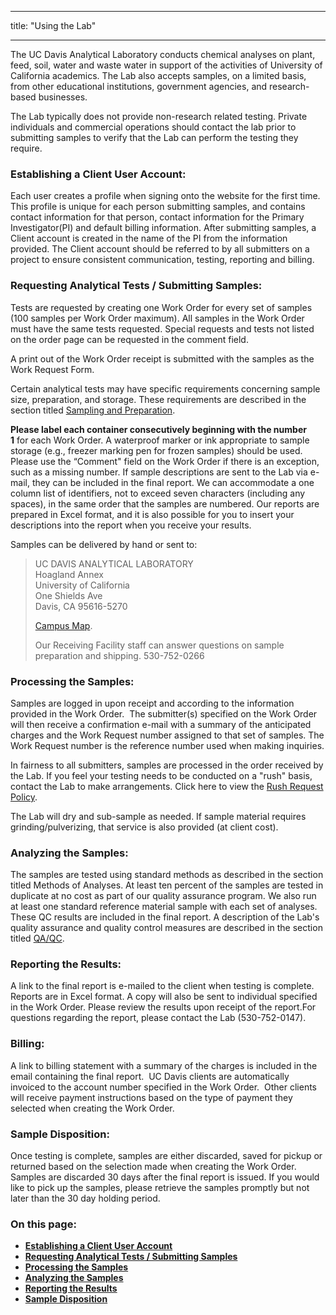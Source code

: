 ﻿---

title: "Using the Lab"

---
<div class="col-8">
  <p class="lead">The UC Davis Analytical Laboratory conducts chemical analyses on plant, feed, soil, water and waste water in support of the activities of University of California academics. The Lab also accepts samples, on a limited basis, from other educational
      institutions, government agencies, and research-based businesses. </p>
      <p>The Lab typically does not provide non-research related testing. Private individuals and commercial operations should contact the lab prior to submitting samples to verify that the Lab can perform the testing  they require.
</p>
  <h3><a name="one"></a>Establishing a Client User Account:</h3>
  <p>Each user creates a profile when signing onto the website for the first time.  This profile is unique for each person submitting samples, and contains contact information for that person, contact information for the Primary Investigator(PI) and default billing information. After submitting samples, a Client account is created in the name of the PI from the information provided. The Client account should be referred to by all submitters on a project to ensure consistent communication, testing, reporting and billing.
</p>
  <!-- <p>Contact the Lab Office to initiate the process of becoming a client: 530-752-0147.</p>
  <p>Each client is assigned an unique user account called a Client ID. (A client can have more than one Client ID should circumstances warrant.) This Client ID is created from information provided by the client on the Lab's Application Form. After the client user account is established, you will receive a Work Request Form pre-printed with your specific information. (Please advise our office when changes to the pre-printed information need to be made; we will provide an updated template prior to sample submission.) This form can be copied and completed to identify requested analyses each time samples are submitted.</p>
  <p>Clients have the option of assigning a "copy to" person on the Client ID. This individual will then also receive the analytical results. If changes to the pre-printed billing account and/or "copy to" person information are needed, they can be made on a permanent basis or on a submission-by-submission basis by writing the changes on the work request form and selecting the appropriate check-box ("permanent" or "one-time only").</p> -->
  <!-- <ul>
      <li><a href="resolveuid/c375462e679443269dbc75fa072aeb48">UC client form</a></li>
      <li><a href="resolveuid/c494e02842d246d5a930014a5b0974b9">Non-UC client form</a><br /> —   Non-UC Clients must also fill out an IRS W-9
          <a href="http://www.irs.gov/pub/irs-pdf/fw9.pdf" target="_blank" title="Form W-9">form </a>and submit it via the University's <a href="https://afsapps.ucdavis.edu/vendor-w9/UploadW9.cfm" target="_blank" title="UC Davis online W9 upload page">online W9 upload page</a>.
      </li>
  </ul> -->
  <h3><a name="two"></a>Requesting Analytical Tests / Submitting Samples:</h3>
  <p>Tests are requested by creating one Work Order for every set of samples (100 samples per Work Order maximum). All samples in the Work Order must have the same tests requested.  Special requests and tests not listed on the order page can be requested in the comment field.</p>

  <p>A print out of the Work Order receipt is submitted with the samples as the Work Request Form.</p>

  <p>Certain analytical tests may have specific requirements concerning sample size, preparation, and storage. These requirements are described in the section titled <a href="/home/SamplingAndPreparation">Sampling and Preparation</a>.</p>


  <p><strong>Please label each container consecutively beginning with the number 1</strong> for each Work Order. A waterproof marker or ink appropriate to sample storage (e.g., freezer marking pen for frozen samples) should be used. Please use the “Comment" field on the Work Order if there is an exception, such as a missing number. If sample descriptions are sent to the Lab via e-mail, they can be included in the final report. We can accommodate a one column list of identifiers, not to exceed seven characters (including any spaces), in the same order that the samples are numbered. Our reports are prepared in Excel format, and it is also possible for you to insert your descriptions into the report when you receive your results.
</p>
  <p>Samples can be delivered by hand or sent to:</p>
  <blockquote>
      <p class="callout">UC DAVIS ANALYTICAL LABORATORY<br />Hoagland Annex<br />University of California<br />One Shields Ave<br />Davis, CA 95616-5270</p>
      <p><a href="http://campusmap.ucdavis.edu/?b=81" target="_blank">Campus Map</a>.</p>
      <p>Our Receiving Facility staff can answer questions on sample preparation and shipping. 530-752-0266</p>
  </blockquote>
  <h3><a name="three"></a>Processing the Samples:</h3>
  <p>Samples are logged in upon receipt and according to the information provided in the Work Order.  The submitter(s) specified on the Work Order will then receive a confirmation e-mail with a summary of the anticipated charges and the Work Request number assigned to that set of samples. The Work Request number is the reference number used when making inquiries.</p>

<p>In fairness to all submitters, samples are processed in the order received by the Lab. If you feel your testing needs to be conducted on a "rush" basis, contact the Lab to make arrangements. Click here to view the <a href="/pages/rush-request">Rush Request Policy</a>.</p>

<p>The Lab will dry and sub-sample as needed. If sample material requires grinding/pulverizing, that service is also provided (at client cost).</p>

  <h3><a name="four"></a>Analyzing the Samples:</h3>
  <p>The samples are tested using standard methods as described in the section titled Methods of Analyses. At least ten percent of the samples are tested in duplicate at no cost as part of our quality assurance program. We also run at least one standard reference material sample with each set of analyses. These QC results are included in the final report. A description of the Lab's quality assurance and quality control measures are described in the section titled <a href="/pages/qa-qc">QA/QC</a>.</p>

  <h3>Reporting the Results:</h3>
  <p>A link to the final report is e-mailed to the client when testing is complete. Reports are in Excel format. A copy will also be sent to individual specified in the Work Order. Please review the results upon receipt of the report.For questions regarding the report, please contact the Lab (530-752-0147).</p>
  <h3>Billing:</h3>
  <p>A link to billing statement with a summary of the charges is included in the email containing the final report.  UC Davis clients are automatically invoiced to the account number specified in the Work Order.  Other clients will receive payment instructions based on the type of payment they selected when creating the Work Order.
</p>
  <h3><a name="six"></a>Sample Disposition:</h3>
  <p>Once testing is complete, samples are either discarded, saved for pickup or returned based on the selection made when creating the Work Order. Samples are discarded 30 days after the final report is issued. If you would like to pick up the samples, please retrieve the samples promptly but not later than the 30 day holding period.
</p>
</div>
<div class="col-4">
  <div class="using-affix" data-spy="affix" data-offset-top="500">
    <h3>On this page:</h3>
    <ul>
        <li><strong><a href="#one">Establishing a Client User Account</a></strong></li>
        <li><strong><a href="#two">Requesting Analytical Tests / Submitting Samples</a></strong></li>
        <li><strong><a href="#three">Processing the Samples</a></strong></li>
        <li><strong><a href="#four">Analyzing the Samples</a></strong></li>
        <li><strong><a href="#five">Reporting the Results</a></strong></li>
        <li><strong><a href="#six">Sample Disposition</a></strong></li>
    </ul>
  </div>

</div>
